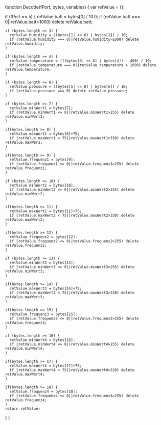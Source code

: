 function Decode(fPort, bytes, variables) {
  var retValue = {};
  
  if (fPort == 5) {
    retValue.batt = bytes[0] / 10.0; 
    if (retValue.batt === 0||retValue.batt>1000) delete retValue.batt; 

    if (bytes.length >= 3) {
      retValue.humidity = ((bytes[1] << 8) | bytes[2]) / 10;
      if (retValue.humidity === 0||retValue.humidity>1000) delete retValue.humidity; 
    }
      
    if (bytes.length >= 4) {
      retValue.temperature = (((bytes[3] << 8) | bytes[4]) - 400) / 10;
      if (retValue.temperature === 0||retValue.temperature > 1000) delete retValue.temperature; 
    }
      
    if (bytes.length >= 6) { 
      retValue.pressure = ((bytes[5] << 8) | bytes[6]) / 10; 
      if (retValue.pressure === 0) delete retValue.pressure; 
    }
      
    if (bytes.length >= 7) { 
      retValue.minWert1 = bytes[7]; 
      if (retValue.minWert1 <= 0||retValue.minWert1>255) delete retValue.minWert1; 
    }
    
    if(bytes.length >= 8) {
      retValue.maxWert1 = bytes[8]+75;
      if (retValue.maxWert1 < 75||retValue.maxWert1>330) delete retValue.maxWer1; 
    }

    if(bytes.length >= 9) {
      retValue.frequenz1 = bytes[9];
      if (retValue.frequenz1 <= 0||retValue.frequenz1>255) delete retValue.frequenz1; 
    }

    if (bytes.length >= 10) { 
      retValue.minWert2 = bytes[10]; 
      if (retValue.minWert2 <= 0||retValue.minWert2>255) delete retValue.minWert2; 
    }
    
    if(bytes.length >= 11) {
      retValue.maxWert2 = bytes[11]+75;
      if (retValue.maxWert2 < 75||retValue.maxWert2>330) delete retValue.maxWert2; 
    }

    if(bytes.length >= 12) {
      retValue.frequenz2 = bytes[12];
      if (retValue.frequenz2 <= 0||retValue.frequenz2>255) delete retValue.frequenz2; 
    }

    if (bytes.length >= 13) { 
      retValue.minWert3 = bytes[13]; 
      if (retValue.minWert3 <= 0||retValue.minWert3>255) delete retValue.minWert3; 
    }
    
    if(bytes.length >= 14) {
      retValue.maxWert3 = bytes[14]+75;
      if (retValue.maxWert3 < 75||retValue.maxWert3>330) delete retValue.maxWert3; 
    }

    if(bytes.length >= 15) {
      retValue.frequenz3 = bytes[15];
      if (retValue.frequenz3 <= 0||retValue.frequenz3>255) delete retValue.frequenz3; 
    }

    if (bytes.length >= 16) { 
      retValue.minWert4 = bytes[16]; 
      if (retValue.minWert4 <= 0||retValue.minWert4>255) delete retValue.minWert4; 
    }
    
    if(bytes.length >= 17) {
      retValue.maxWert4 = bytes[17]+75;
      if (retValue.maxWert4 < 75||retValue.maxWert4>330) delete retValue.maxWert4; 
    }

    if(bytes.length >= 18) {
      retValue.frequenz4 = bytes[18];
      if (retValue.frequenz4 <= 0||retValue.frequenz4>255) delete retValue.frequenz4; 
    }
    return retValue;
  }
}
